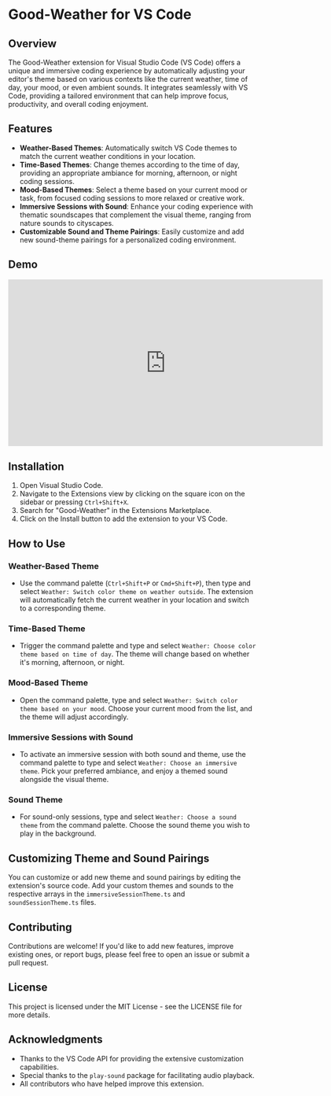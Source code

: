 # Good-Weather for VS Code

## Overview

The Good-Weather extension for Visual Studio Code (VS Code) offers a unique and immersive coding experience by automatically adjusting your editor's theme based on various contexts like the current weather, time of day, your mood, or even ambient sounds. It integrates seamlessly with VS Code, providing a tailored environment that can help improve focus, productivity, and overall coding enjoyment.

## Features

- **Weather-Based Themes**: Automatically switch VS Code themes to match the current weather conditions in your location.
- **Time-Based Themes**: Change themes according to the time of day, providing an appropriate ambiance for morning, afternoon, or night coding sessions.
- **Mood-Based Themes**: Select a theme based on your current mood or task, from focused coding sessions to more relaxed or creative work.
- **Immersive Sessions with Sound**: Enhance your coding experience with thematic soundscapes that complement the visual theme, ranging from nature sounds to cityscapes.
- **Customizable Sound and Theme Pairings**: Easily customize and add new sound-theme pairings for a personalized coding environment.

## Demo
<iframe width="640" height="339" src="https://www.loom.com/share/d4794cd3ddf642bfba8375131483932d?sid=4a5ed809-f6a6-44fd-a8a4-c6a2cb7e7055" frameborder="0" webkitallowfullscreen mozallowfullscreen allowfullscreen></iframe>


## Installation

1. Open Visual Studio Code.
2. Navigate to the Extensions view by clicking on the square icon on the sidebar or pressing `Ctrl+Shift+X`.
3. Search for "Good-Weather" in the Extensions Marketplace.
4. Click on the Install button to add the extension to your VS Code.

## How to Use

### Weather-Based Theme

- Use the command palette (`Ctrl+Shift+P` or `Cmd+Shift+P`), then type and select `Weather: Switch color theme on weather outside`. The extension will automatically fetch the current weather in your location and switch to a corresponding theme.

### Time-Based Theme

- Trigger the command palette and type and select `Weather: Choose color theme based on time of day`. The theme will change based on whether it's morning, afternoon, or night.

### Mood-Based Theme

- Open the command palette, type and select `Weather: Switch color theme based on your mood`. Choose your current mood from the list, and the theme will adjust accordingly.

### Immersive Sessions with Sound

- To activate an immersive session with both sound and theme, use the command palette to type and select `Weather: Choose an immersive theme`. Pick your preferred ambiance, and enjoy a themed sound alongside the visual theme.

### Sound Theme

- For sound-only sessions, type and select `Weather: Choose a sound theme` from the command palette. Choose the sound theme you wish to play in the background.

## Customizing Theme and Sound Pairings

You can customize or add new theme and sound pairings by editing the extension's source code. Add your custom themes and sounds to the respective arrays in the `immersiveSessionTheme.ts` and `soundSessionTheme.ts` files.

## Contributing

Contributions are welcome! If you'd like to add new features, improve existing ones, or report bugs, please feel free to open an issue or submit a pull request.

## License

This project is licensed under the MIT License - see the LICENSE file for more details.

## Acknowledgments

- Thanks to the VS Code API for providing the extensive customization capabilities.
- Special thanks to the `play-sound` package for facilitating audio playback.
- All contributors who have helped improve this extension.